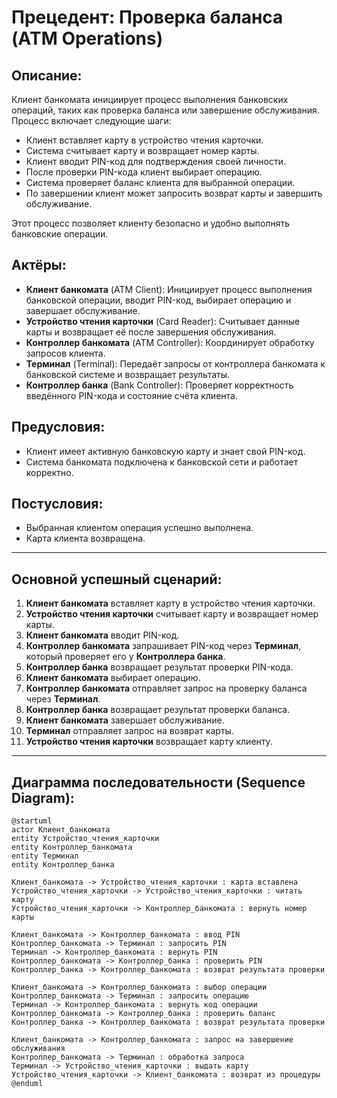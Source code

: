 # Прецедент: **Проверка баланса** (ATM Operations)

## Описание:

Клиент банкомата инициирует процесс выполнения банковских операций, таких как проверка баланса или завершение обслуживания. Процесс включает следующие шаги:

- Клиент вставляет карту в устройство чтения карточки.
- Система считывает карту и возвращает номер карты.
- Клиент вводит PIN-код для подтверждения своей личности.
- После проверки PIN-кода клиент выбирает операцию.
- Система проверяет баланс клиента для выбранной операции.
- По завершении клиент может запросить возврат карты и завершить обслуживание.

Этот процесс позволяет клиенту безопасно и удобно выполнять банковские операции.

## Актёры:

- **Клиент банкомата** (ATM Client): Инициирует процесс выполнения банковской операции, вводит PIN-код, выбирает операцию и завершает обслуживание.
- **Устройство чтения карточки** (Card Reader): Считывает данные карты и возвращает её после завершения обслуживания.
- **Контроллер банкомата** (ATM Controller): Координирует обработку запросов клиента.
- **Терминал** (Terminal): Передаёт запросы от контроллера банкомата к банковской системе и возвращает результаты.
- **Контроллер банка** (Bank Controller): Проверяет корректность введённого PIN-кода и состояние счёта клиента.

## Предусловия:

- Клиент имеет активную банковскую карту и знает свой PIN-код.
- Система банкомата подключена к банковской сети и работает корректно.

## Постусловия:

- Выбранная клиентом операция успешно выполнена.
- Карта клиента возвращена.

---

## Основной успешный сценарий:

1. **Клиент банкомата** вставляет карту в устройство чтения карточки.
2. **Устройство чтения карточки** считывает карту и возвращает номер карты.
3. **Клиент банкомата** вводит PIN-код.
4. **Контроллер банкомата** запрашивает PIN-код через **Терминал**, который проверяет его у **Контроллера банка**.
5. **Контроллер банка** возвращает результат проверки PIN-кода.
6. **Клиент банкомата** выбирает операцию.
7. **Контроллер банкомата** отправляет запрос на проверку баланса через **Терминал**.
8. **Контроллер банка** возвращает результат проверки баланса.
9. **Клиент банкомата** завершает обслуживание.
10. **Терминал** отправляет запрос на возврат карты.
11. **Устройство чтения карточки** возвращает карту клиенту.

---

## Диаграмма последовательности (Sequence Diagram):

```plantuml
@startuml
actor Клиент_банкомата
entity Устройство_чтения_карточки
entity Контроллер_банкомата
entity Терминал
entity Контроллер_банка

Клиент_банкомата -> Устройство_чтения_карточки : карта вставлена
Устройство_чтения_карточки -> Устройство_чтения_карточки : читать карту
Устройство_чтения_карточки -> Контроллер_банкомата : вернуть номер карты

Клиент_банкомата -> Контроллер_банкомата : ввод PIN
Контроллер_банкомата -> Терминал : запросить PIN
Терминал -> Контроллер_банкомата : вернуть PIN
Контроллер_банкомата -> Контроллер_банка : проверить PIN
Контроллер_банка -> Контроллер_банкомата : возврат результата проверки

Клиент_банкомата -> Контроллер_банкомата : выбор операции
Контроллер_банкомата -> Терминал : запросить операцию
Терминал -> Контроллер_банкомата : вернуть код операции
Контроллер_банкомата -> Контроллер_банка : проверить баланс
Контроллер_банка -> Контроллер_банкомата : возврат результата проверки

Клиент_банкомата -> Контроллер_банкомата : запрос на завершение обслуживания
Контроллер_банкомата -> Терминал : обработка запроса
Терминал -> Устройство_чтения_карточки : выдать карту
Устройство_чтения_карточки -> Клиент_банкомата : возврат из процедуры
@enduml
```
